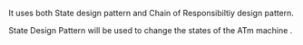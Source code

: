 

It uses both State design pattern and Chain of Responsibiltiy design pattern.

State Design Pattern will be used to change the states of the ATm machine . 
